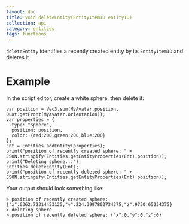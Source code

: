 ```yaml
---
layout: doc
title: void deleteEntity(EntityItemID entityID)
collection: api
category: entities
tags: functions
---
```


`deleteEntity` identifies a recently created entity by its `EntityItemID` and deletes it.

# Example

In the script editor, create a white sphere, then delete it:

```
var position = Vec3.sum(MyAvatar.position, Quat.getFront(MyAvatar.orientation));  
var properties = {
  type: "Sphere",
  position: position,
  color: {red:200,green:200,blue:200}
};
Ent = Entities.addEntity(properties);
print("position of recently created sphere: " + JSON.stringify(Entities.getEntityProperties(Ent).position));
print("Deleting sphere...");
Entities.deleteEntity(Ent);
print("position of recently deleted sphere: " + JSON.stringify(Entities.getEntityProperties(Ent).position));

```

Your output should look something like:

```
> position of recently created sphere: {"x":6362.72314453125,"y":224.3997802734375,"z":9730.65234375}
> deleting sphere
> position of recently deleted sphere: {"x":0,"y":0,"z":0}
```
